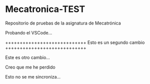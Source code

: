 # Mecatronica-TEST
Repositorio de pruebas de la asignatura de Mecatrónica

Probando el VSCode...


++++++++++++++++++++++++++++
Esto es un segundo cambio
++++++++++++++++++++++++++++

Este es otro cambio...

Creo que me he perdido

Esto no se me sincroniza...